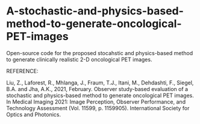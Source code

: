 # A-stochastic-and-physics-based-method-to-generate-oncological-PET-images

Open-source code for the proposed stocahstic and physics-based method to generate clinically realistic 2-D oncological PET images.

REFERENCE:

Liu, Z., Laforest, R., Mhlanga, J., Fraum, T.J., Itani, M., Dehdashti, F., Siegel, B.A. and Jha, A.K., 2021, February. Observer study-based evaluation of a stochastic and physics-based method to generate oncological PET images. In Medical Imaging 2021: Image Perception, Observer Performance, and Technology Assessment (Vol. 11599, p. 1159905). International Society for Optics and Photonics.
